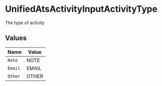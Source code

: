 # UnifiedAtsActivityInputActivityType

The type of activity


## Values

| Name    | Value   |
| ------- | ------- |
| `Note`  | NOTE    |
| `Email` | EMAIL   |
| `Other` | OTHER   |
